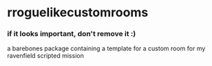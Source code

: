 # rroguelikecustomrooms
### if it looks important, don't remove it :)
a barebones package containing a template for a custom room for my ravenfield scripted mission
